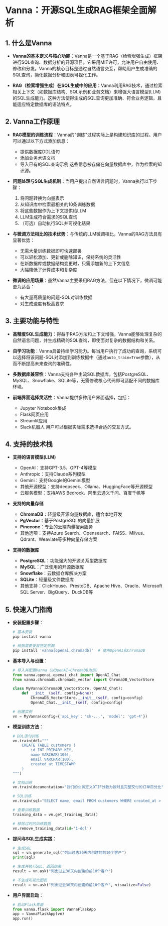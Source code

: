 # Vanna：开源SQL生成RAG框架全面解析

## 1. 什么是Vanna
- **Vanna的基本定义与核心功能**：Vanna是一个基于RAG（检索增强生成）框架进行SQL查询、数据分析的开源项目。它采用MIT许可，允许用户自由使用、修改和分发。Vanna的核心目标是通过自然语言交互，帮助用户生成准确的SQL查询，简化数据分析和图表可视化工作。

- **RAG（检索增强生成）在SQL生成中的应用**：Vanna利用RAG技术，通过检索相关上下文（如数据库结构、SQL示例和业务文档）来增强大语言模型(LLM)的SQL生成能力。这种方法使得生成的SQL查询更加准确、符合业务逻辑，且能适应特定数据库的语法特点。

## 2. Vanna工作原理
- **RAG模型的训练流程**：Vanna的"训练"过程实际上是构建知识库的过程。用户可以通过以下方式添加信息：
  - 提供数据库DDL语句
  - 添加业务术语文档
  - 导入已有的SQL查询示例
  这些信息被存储在向量数据库中，作为检索的知识源。

- **问题处理与SQL生成机制**：当用户提出自然语言问题时，Vanna执行以下步骤：
  1. 将问题转换为向量表示
  2. 从知识库中检索最相关的10条训练数据
  3. 将这些数据作为上下文提供给LLM
  4. LLM生成符合需求的SQL查询
  5. （可选）自动执行SQL并可视化结果

- **与微调方法相比的技术优势**：与传统的LLM微调相比，Vanna的RAG方法具有显著优势：
  - 无需大量训练数据即可快速部署
  - 可以轻松添加、更新或删除知识，保持系统的灵活性
  - 在新数据库或数据结构变更时，只需添加新的上下文信息
  - 大幅降低了计算成本和复杂度

- **微调的应用场景**：虽然Vanna主要采用RAG方法，但在以下情况下，微调可能更为适合：
  - 有大量高质量的问题-SQL对训练数据
  - 对生成速度有极高要求

## 3. 主要功能与特性
- **高精度SQL生成能力**：得益于RAG方法和上下文增强，Vanna能够处理复杂的自然语言问题，并生成精确的SQL查询，即使面对复杂的数据结构和关系。

- **自学习功能**：Vanna具备持续学习能力。每当用户执行了成功的查询，系统可以选择将该问题-SQL对添加到训练数据中（通过`auto_train=True`参数），从而不断提高未来查询的准确性。

- **多数据库兼容性**：Vanna支持各种主流SQL数据库，包括PostgreSQL、MySQL、Snowflake、SQLite等，无需修改核心代码即可适配不同的数据库环境。

- **前端界面选择灵活性**：Vanna提供多种用户界面选择，包括：
  - Jupyter Notebook集成
  - Flask网页应用
  - Streamlit应用
  - Slack机器人
  用户可以根据实际需求选择合适的交互方式。

## 4. 支持的技术栈
- **支持的语言模型(LLM)**
  - OpenAI：支持GPT-3.5、GPT-4等模型
  - Anthropic：支持Claude系列模型
  - Gemini：支持Google的Gemini模型
  - 其他开源模型：支持deepseek、Ollama、HuggingFace等开源模型
  - 云服务模型：支持AWS Bedrock、阿里云通义千问、百度千帆等

- **支持的向量存储**
  - **ChromaDB**：轻量级开源向量数据库，适合本地开发
  - **PgVector**：基于PostgreSQL的向量扩展
  - **Pinecone**：专业的云端向量搜索服务
  - 其他选项：支持Azure Search、Opensearch、FAISS、Milvus、Qdrant、Weaviate等多种向量存储方案

- **支持的数据库**
  - **PostgreSQL**：功能强大的开源关系型数据库
  - **MySQL**：广泛使用的开源数据库
  - **Snowflake**：云数据仓库解决方案
  - **SQLite**：轻量级文件数据库
  - 其他支持：ClickHouse、PrestoDB、Apache Hive、Oracle、Microsoft SQL Server、BigQuery、DuckDB等

## 5. 快速入门指南
- **安装配置步骤**：
  ```python
  # 基本安装
  pip install vanna
  
  # 根据需要安装特定依赖
  pip install 'vanna[openai,chromadb]'  # 使用OpenAI和ChromaDB
  ```

- **基本导入与设置**：
  ```python
  # 导入并配置Vanna（以OpenAI+ChromaDB为例）
  from vanna.openai.openai_chat import OpenAI_Chat
  from vanna.chromadb.chromadb_vector import ChromaDB_VectorStore
  
  class MyVanna(ChromaDB_VectorStore, OpenAI_Chat):
      def __init__(self, config=None):
          ChromaDB_VectorStore.__init__(self, config=config)
          OpenAI_Chat.__init__(self, config=config)
  
  # 创建实例
  vn = MyVanna(config={'api_key': 'sk-...', 'model': 'gpt-4'})
  ```

- **模型训练方法**：
  ```python
  # DDL语句训练
  vn.train(ddl="""
      CREATE TABLE customers (
          id INT PRIMARY KEY,
          name VARCHAR(100),
          email VARCHAR(100),
          created_at TIMESTAMP
      )
  """)
  
  # 文档训练
  vn.train(documentation="我们的业务定义OTIF分数为按时且完整交付的订单百分比")
  
  # SQL训练
  vn.train(sql="SELECT name, email FROM customers WHERE created_at > '2023-01-01'")
  
  # 查看训练数据
  training_data = vn.get_training_data()
  
  # 移除过时的训练数据
  vn.remove_training_data(id='1-ddl')
  ```

- **提问与SQL生成实践**：
  ```python
  # 生成SQL
  sql = vn.generate_sql("列出过去30天内创建的前10个客户")
  print(sql)
  
  # 生成并执行SQL，返回结果
  result = vn.ask("列出过去30天内创建的前10个客户")
  
  # 不生成可视化图表
  result = vn.ask("列出过去30天内创建的前10个客户", visualize=False)
  ```

- **用户界面启动**：
  ```python
  # 启动Flask界面
  from vanna.flask import VannaFlaskApp
  app = VannaFlaskApp(vn)
  app.run()
  ```

